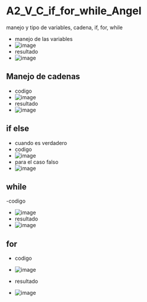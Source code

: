 # A2_V_C_if_for_while_Angel
manejo y tipo de variables, cadena, if, for, while
- manejo de las variables
- ![image](https://github.com/user-attachments/assets/4969bdc9-e89b-496f-8e46-8d806146dcbb)
- resultado
- ![image](https://github.com/user-attachments/assets/57f563e3-93a6-4b31-8e90-ec7348136c7c)
## Manejo de cadenas
- codigo
- ![image](https://github.com/user-attachments/assets/7c8857a9-8349-4167-aad0-7dbd275fba70)
- resultado
- ![image](https://github.com/user-attachments/assets/f7151b0d-1dd4-40ba-83f3-f64971c16ca0)
## if else
- cuando es verdadero
- codigo
- ![image](https://github.com/user-attachments/assets/9620983c-d16f-4f87-bc36-c1de4b03251c)
- para el caso falso
- ![image](https://github.com/user-attachments/assets/33e6346d-38b1-4fd2-bb6c-403ee776a0c9)
## while
-codigo
- ![image](https://github.com/user-attachments/assets/64fd589d-7ad8-4fbe-a723-b53f9deb3fe6)
- resultado
- ![image](https://github.com/user-attachments/assets/adbd685f-1d58-4270-8afd-b0065d504b7d)
## for
- codigo
- ![image](https://github.com/user-attachments/assets/7055623d-660f-419e-bddd-1e110335f7db)

- resultado
- ![image](https://github.com/user-attachments/assets/fb4a72f1-c395-4ad9-bac2-4b7ca5bf8374)


